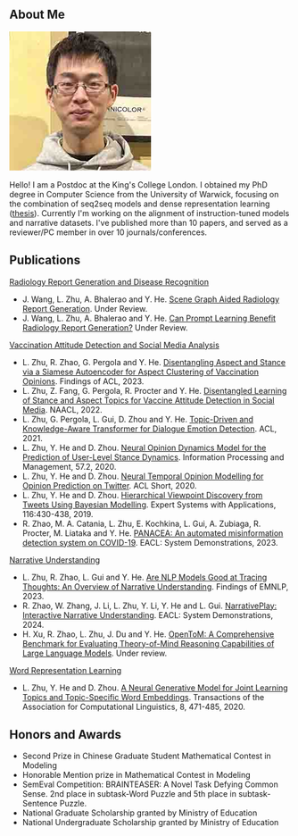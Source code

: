 ## About Me

<img class="profile-picture" src="PhotoMe.jpg">

Hello! I am a Postdoc at the King's College London. I obtained my PhD degree in Computer Science from the University of Warwick, focusing on the combination of seq2seq models and dense representation learning ([thesis](https://wrap.warwick.ac.uk/181632/1/WRAP_Theses_Zhu_2023.pdf)). Currently I'm working on the alignment of instruction-tuned models and narrative datasets. I've published more than 10 papers, and served as a reviewer/PC member in over 10 journals/conferences.


## Publications

<ins>Radiology Report Generation and Disease Recognition</ins>

- J. Wang, L. Zhu, A. Bhalerao and Y. He. [Scene Graph Aided Radiology Report Generation](https://arxiv.org/abs/2403.05687). Under Review.
- J. Wang, L. Zhu, A. Bhalerao and Y. He. [Can Prompt Learning Benefit Radiology Report Generation?](https://arxiv.org/abs/2308.16269) Under Review.

<ins>Vaccination Attitude Detection and Social Media Analysis</ins>

- L. Zhu, R. Zhao, G. Pergola and Y. He. [Disentangling Aspect and Stance via a Siamese Autoencoder for Aspect Clustering of Vaccination Opinions](https://aclanthology.org/2023.findings-acl.115/). Findings of ACL, 2023.
- L. Zhu, Z. Fang, G. Pergola, R. Procter and Y. He. [Disentangled Learning of Stance and Aspect Topics for Vaccine Attitude Detection in Social Media](https://aclanthology.org/2022.naacl-main.112/). NAACL, 2022.
- L. Zhu, G. Pergola, L. Gui, D. Zhou and Y. He. [Topic-Driven and Knowledge-Aware Transformer for Dialogue Emotion Detection](https://arxiv.org/pdf/2106.01071.pdf). ACL, 2021.
- L. Zhu, Y. He and D. Zhou. [Neural Opinion Dynamics Model for the Prediction of User-Level Stance Dynamics](https://core.ac.uk/download/pdf/199216625.pdf). Information Processing and Management, 57.2, 2020.
- L. Zhu, Y. He and D. Zhou. [Neural Temporal Opinion Modelling for Opinion Prediction on Twitter](https://arxiv.org/pdf/2005.13486.pdf). ACL Short, 2020.
- L. Zhu, Y. He and D. Zhou. [Hierarchical Viewpoint Discovery from Tweets Using Bayesian Modelling](https://s3.eu-west-2.amazonaws.com/somethingx86/papers/Hierarchical-viewpoint-discovery-from-tweets-using-Bayesian-modelling-ESWA18.pdf). Expert Systems with Applications, 116:430-438, 2019.
- R. Zhao, M. A. Catania, L. Zhu, E. Kochkina, L. Gui, A. Zubiaga, R. Procter, M. Liataka and Y. He. [PANACEA: An automated misinformation detection system on COVID-19](https://aclanthology.org/2023.findings-acl.115.pdf). EACL: System Demonstrations, 2023.

<ins>Narrative Understanding</ins>

- L. Zhu, R. Zhao, L. Gui and Y. He. [Are NLP Models Good at Tracing Thoughts: An Overview of Narrative Understanding](https://aclanthology.org/2023.findings-emnlp.677/). Findings of EMNLP, 2023.
- R. Zhao, W. Zhang, J. Li, L. Zhu, Y. Li, Y. He and L. Gui. [NarrativePlay: Interactive Narrative Understanding](https://arxiv.org/pdf/2310.01459.pdf). EACL: System Demonstrations, 2024.
- H. Xu, R. Zhao, L. Zhu, J. Du and Y. He. [OpenToM: A Comprehensive Benchmark for Evaluating Theory-of-Mind Reasoning Capabilities of Large Language Models](https://arxiv.org/pdf/2402.06044.pdf). Under review.

<ins>Word Representation Learning</ins>

- L. Zhu, Y. He and D. Zhou. [A Neural Generative Model for Joint Learning Topics and Topic-Specific Word Embeddings](https://aclanthology.org/2020.tacl-1.31/). Transactions of the Association for Computational Linguistics, 8, 471-485, 2020.


## Honors and Awards

* Second Prize in Chinese Graduate Student Mathematical Contest in Modeling
* Honorable Mention prize in Mathematical Contest in Modeling
* SemEval Competition: BRAINTEASER: A Novel Task Defying Common Sense. 2nd place in subtask-Word Puzzle and 5th place in subtask-Sentence Puzzle.
* National Graduate Scholarship granted by Ministry of Education
* National Undergraduate Scholarship granted by Ministry of Education

